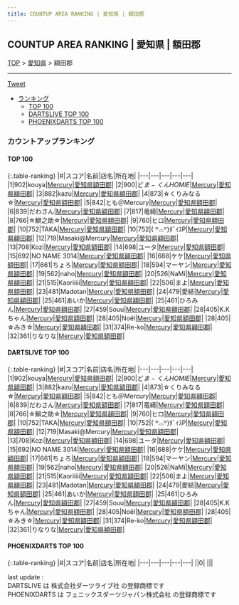 ```yaml
---
title: COUNTUP AREA RANKING | 愛知県 | 額田郡
---
```

## COUNTUP AREA RANKING | 愛知県 | 額田郡

[TOP](/darts/rank/) > [愛知県](/darts/rank/愛知県/) > 額田郡

___

<a href="https://twitter.com/share?ref_src=twsrc%5Etfw" data-text="COUNTUP AREA RANKING | 愛知県額田郡" class="twitter-share-button" data-hashtags="DARTSLIVE,PHOENIXDARTS,darts,ダーツ" data-show-count="false">Tweet</a>

* [ランキング](#カウントアップランキング)
    * [TOP 100](#top-100)
    * [DARTSLIVE TOP 100](#dartslive-top-100)
    * [PHOENIXDARTS TOP 100](#phoenixdarts-top-100)

### カウントアップランキング

#### TOP 100



{:.table-ranking}
|#|スコア|名前|店名|所在地|
|---|---|---|---|---|
|1|902|<span class="rank-name-dl">kouya</span>|<a href="https://search.dartslive.com/jp/shop/1c11f12dc3486a260d9b047a20a7ba1e">Mercury</a>|<a href="/darts/rank/愛知県/額田郡">愛知県額田郡</a>|
|2|900|<span class="rank-name-dl">ど$ま-くんHOMIE$</span>|<a href="https://search.dartslive.com/jp/shop/1c11f12dc3486a260d9b047a20a7ba1e">Mercury</a>|<a href="/darts/rank/愛知県/額田郡">愛知県額田郡</a>|
|3|882|<span class="rank-name-dl">kazu</span>|<a href="https://search.dartslive.com/jp/shop/1c11f12dc3486a260d9b047a20a7ba1e">Mercury</a>|<a href="/darts/rank/愛知県/額田郡">愛知県額田郡</a>|
|4|873|<span class="rank-name-dl">☆くりみなる☆</span>|<a href="https://search.dartslive.com/jp/shop/1c11f12dc3486a260d9b047a20a7ba1e">Mercury</a>|<a href="/darts/rank/愛知県/額田郡">愛知県額田郡</a>|
|5|842|<span class="rank-name-dl">とも＠Mercury</span>|<a href="https://search.dartslive.com/jp/shop/1c11f12dc3486a260d9b047a20a7ba1e">Mercury</a>|<a href="/darts/rank/愛知県/額田郡">愛知県額田郡</a>|
|6|839|<span class="rank-name-dl">だわさん</span>|<a href="https://search.dartslive.com/jp/shop/1c11f12dc3486a260d9b047a20a7ba1e">Mercury</a>|<a href="/darts/rank/愛知県/額田郡">愛知県額田郡</a>|
|7|817|<span class="rank-name-dl">竜綺</span>|<a href="https://search.dartslive.com/jp/shop/1c11f12dc3486a260d9b047a20a7ba1e">Mercury</a>|<a href="/darts/rank/愛知県/額田郡">愛知県額田郡</a>|
|8|766|<span class="rank-name-dl">☆鰤之助☆</span>|<a href="https://search.dartslive.com/jp/shop/1c11f12dc3486a260d9b047a20a7ba1e">Mercury</a>|<a href="/darts/rank/愛知県/額田郡">愛知県額田郡</a>|
|9|760|<span class="rank-name-dl">ヒロ</span>|<a href="https://search.dartslive.com/jp/shop/1c11f12dc3486a260d9b047a20a7ba1e">Mercury</a>|<a href="/darts/rank/愛知県/額田郡">愛知県額田郡</a>|
|10|752|<span class="rank-name-dl">TAKA</span>|<a href="https://search.dartslive.com/jp/shop/1c11f12dc3486a260d9b047a20a7ba1e">Mercury</a>|<a href="/darts/rank/愛知県/額田郡">愛知県額田郡</a>|
|10|752|<span class="rank-name-dl">‎( ꒪⌓꒪)ﾀﾞｲｽP</span>|<a href="https://search.dartslive.com/jp/shop/1c11f12dc3486a260d9b047a20a7ba1e">Mercury</a>|<a href="/darts/rank/愛知県/額田郡">愛知県額田郡</a>|
|12|719|<span class="rank-name-dl">Masaki@Mercury</span>|<a href="https://search.dartslive.com/jp/shop/1c11f12dc3486a260d9b047a20a7ba1e">Mercury</a>|<a href="/darts/rank/愛知県/額田郡">愛知県額田郡</a>|
|13|708|<span class="rank-name-dl">Kozi</span>|<a href="https://search.dartslive.com/jp/shop/1c11f12dc3486a260d9b047a20a7ba1e">Mercury</a>|<a href="/darts/rank/愛知県/額田郡">愛知県額田郡</a>|
|14|698|<span class="rank-name-dl">ユータ</span>|<a href="https://search.dartslive.com/jp/shop/1c11f12dc3486a260d9b047a20a7ba1e">Mercury</a>|<a href="/darts/rank/愛知県/額田郡">愛知県額田郡</a>|
|15|692|<span class="rank-name-dl">NO NAME 3014</span>|<a href="https://search.dartslive.com/jp/shop/1c11f12dc3486a260d9b047a20a7ba1e">Mercury</a>|<a href="/darts/rank/愛知県/額田郡">愛知県額田郡</a>|
|16|688|<span class="rank-name-dl">ケケ</span>|<a href="https://search.dartslive.com/jp/shop/1c11f12dc3486a260d9b047a20a7ba1e">Mercury</a>|<a href="/darts/rank/愛知県/額田郡">愛知県額田郡</a>|
|17|661|<span class="rank-name-dl">ちょろ</span>|<a href="https://search.dartslive.com/jp/shop/1c11f12dc3486a260d9b047a20a7ba1e">Mercury</a>|<a href="/darts/rank/愛知県/額田郡">愛知県額田郡</a>|
|18|594|<span class="rank-name-dl">マーヤン</span>|<a href="https://search.dartslive.com/jp/shop/1c11f12dc3486a260d9b047a20a7ba1e">Mercury</a>|<a href="/darts/rank/愛知県/額田郡">愛知県額田郡</a>|
|19|562|<span class="rank-name-dl">naho</span>|<a href="https://search.dartslive.com/jp/shop/1c11f12dc3486a260d9b047a20a7ba1e">Mercury</a>|<a href="/darts/rank/愛知県/額田郡">愛知県額田郡</a>|
|20|526|<span class="rank-name-dl">NaMi</span>|<a href="https://search.dartslive.com/jp/shop/1c11f12dc3486a260d9b047a20a7ba1e">Mercury</a>|<a href="/darts/rank/愛知県/額田郡">愛知県額田郡</a>|
|21|515|<span class="rank-name-dl">Kaoriiiii</span>|<a href="https://search.dartslive.com/jp/shop/1c11f12dc3486a260d9b047a20a7ba1e">Mercury</a>|<a href="/darts/rank/愛知県/額田郡">愛知県額田郡</a>|
|22|506|<span class="rank-name-dl">まよ</span>|<a href="https://search.dartslive.com/jp/shop/1c11f12dc3486a260d9b047a20a7ba1e">Mercury</a>|<a href="/darts/rank/愛知県/額田郡">愛知県額田郡</a>|
|23|481|<span class="rank-name-dl">Madotan</span>|<a href="https://search.dartslive.com/jp/shop/1c11f12dc3486a260d9b047a20a7ba1e">Mercury</a>|<a href="/darts/rank/愛知県/額田郡">愛知県額田郡</a>|
|24|479|<span class="rank-name-dl">愛結</span>|<a href="https://search.dartslive.com/jp/shop/1c11f12dc3486a260d9b047a20a7ba1e">Mercury</a>|<a href="/darts/rank/愛知県/額田郡">愛知県額田郡</a>|
|25|461|<span class="rank-name-dl">あいか</span>|<a href="https://search.dartslive.com/jp/shop/1c11f12dc3486a260d9b047a20a7ba1e">Mercury</a>|<a href="/darts/rank/愛知県/額田郡">愛知県額田郡</a>|
|25|461|<span class="rank-name-dl">ひろみん</span>|<a href="https://search.dartslive.com/jp/shop/1c11f12dc3486a260d9b047a20a7ba1e">Mercury</a>|<a href="/darts/rank/愛知県/額田郡">愛知県額田郡</a>|
|27|459|<span class="rank-name-dl">Souu</span>|<a href="https://search.dartslive.com/jp/shop/1c11f12dc3486a260d9b047a20a7ba1e">Mercury</a>|<a href="/darts/rank/愛知県/額田郡">愛知県額田郡</a>|
|28|405|<span class="rank-name-dl">K.Kちゃん</span>|<a href="https://search.dartslive.com/jp/shop/1c11f12dc3486a260d9b047a20a7ba1e">Mercury</a>|<a href="/darts/rank/愛知県/額田郡">愛知県額田郡</a>|
|28|405|<span class="rank-name-dl">Noël</span>|<a href="https://search.dartslive.com/jp/shop/1c11f12dc3486a260d9b047a20a7ba1e">Mercury</a>|<a href="/darts/rank/愛知県/額田郡">愛知県額田郡</a>|
|28|405|<span class="rank-name-dl">☆みき☆</span>|<a href="https://search.dartslive.com/jp/shop/1c11f12dc3486a260d9b047a20a7ba1e">Mercury</a>|<a href="/darts/rank/愛知県/額田郡">愛知県額田郡</a>|
|31|374|<span class="rank-name-dl">Re-ko</span>|<a href="https://search.dartslive.com/jp/shop/1c11f12dc3486a260d9b047a20a7ba1e">Mercury</a>|<a href="/darts/rank/愛知県/額田郡">愛知県額田郡</a>|
|32|361|<span class="rank-name-dl">りなりな</span>|<a href="https://search.dartslive.com/jp/shop/1c11f12dc3486a260d9b047a20a7ba1e">Mercury</a>|<a href="/darts/rank/愛知県/額田郡">愛知県額田郡</a>|


#### DARTSLIVE TOP 100



{:.table-ranking}
|#|スコア|名前|店名|所在地|
|---|---|---|---|---|
|1|902|<span class="rank-name-dl">kouya</span>|<a href="https://search.dartslive.com/jp/shop/1c11f12dc3486a260d9b047a20a7ba1e">Mercury</a>|<a href="/darts/rank/愛知県/額田郡">愛知県額田郡</a>|
|2|900|<span class="rank-name-dl">ど$ま-くんHOMIE$</span>|<a href="https://search.dartslive.com/jp/shop/1c11f12dc3486a260d9b047a20a7ba1e">Mercury</a>|<a href="/darts/rank/愛知県/額田郡">愛知県額田郡</a>|
|3|882|<span class="rank-name-dl">kazu</span>|<a href="https://search.dartslive.com/jp/shop/1c11f12dc3486a260d9b047a20a7ba1e">Mercury</a>|<a href="/darts/rank/愛知県/額田郡">愛知県額田郡</a>|
|4|873|<span class="rank-name-dl">☆くりみなる☆</span>|<a href="https://search.dartslive.com/jp/shop/1c11f12dc3486a260d9b047a20a7ba1e">Mercury</a>|<a href="/darts/rank/愛知県/額田郡">愛知県額田郡</a>|
|5|842|<span class="rank-name-dl">とも＠Mercury</span>|<a href="https://search.dartslive.com/jp/shop/1c11f12dc3486a260d9b047a20a7ba1e">Mercury</a>|<a href="/darts/rank/愛知県/額田郡">愛知県額田郡</a>|
|6|839|<span class="rank-name-dl">だわさん</span>|<a href="https://search.dartslive.com/jp/shop/1c11f12dc3486a260d9b047a20a7ba1e">Mercury</a>|<a href="/darts/rank/愛知県/額田郡">愛知県額田郡</a>|
|7|817|<span class="rank-name-dl">竜綺</span>|<a href="https://search.dartslive.com/jp/shop/1c11f12dc3486a260d9b047a20a7ba1e">Mercury</a>|<a href="/darts/rank/愛知県/額田郡">愛知県額田郡</a>|
|8|766|<span class="rank-name-dl">☆鰤之助☆</span>|<a href="https://search.dartslive.com/jp/shop/1c11f12dc3486a260d9b047a20a7ba1e">Mercury</a>|<a href="/darts/rank/愛知県/額田郡">愛知県額田郡</a>|
|9|760|<span class="rank-name-dl">ヒロ</span>|<a href="https://search.dartslive.com/jp/shop/1c11f12dc3486a260d9b047a20a7ba1e">Mercury</a>|<a href="/darts/rank/愛知県/額田郡">愛知県額田郡</a>|
|10|752|<span class="rank-name-dl">TAKA</span>|<a href="https://search.dartslive.com/jp/shop/1c11f12dc3486a260d9b047a20a7ba1e">Mercury</a>|<a href="/darts/rank/愛知県/額田郡">愛知県額田郡</a>|
|10|752|<span class="rank-name-dl">‎( ꒪⌓꒪)ﾀﾞｲｽP</span>|<a href="https://search.dartslive.com/jp/shop/1c11f12dc3486a260d9b047a20a7ba1e">Mercury</a>|<a href="/darts/rank/愛知県/額田郡">愛知県額田郡</a>|
|12|719|<span class="rank-name-dl">Masaki@Mercury</span>|<a href="https://search.dartslive.com/jp/shop/1c11f12dc3486a260d9b047a20a7ba1e">Mercury</a>|<a href="/darts/rank/愛知県/額田郡">愛知県額田郡</a>|
|13|708|<span class="rank-name-dl">Kozi</span>|<a href="https://search.dartslive.com/jp/shop/1c11f12dc3486a260d9b047a20a7ba1e">Mercury</a>|<a href="/darts/rank/愛知県/額田郡">愛知県額田郡</a>|
|14|698|<span class="rank-name-dl">ユータ</span>|<a href="https://search.dartslive.com/jp/shop/1c11f12dc3486a260d9b047a20a7ba1e">Mercury</a>|<a href="/darts/rank/愛知県/額田郡">愛知県額田郡</a>|
|15|692|<span class="rank-name-dl">NO NAME 3014</span>|<a href="https://search.dartslive.com/jp/shop/1c11f12dc3486a260d9b047a20a7ba1e">Mercury</a>|<a href="/darts/rank/愛知県/額田郡">愛知県額田郡</a>|
|16|688|<span class="rank-name-dl">ケケ</span>|<a href="https://search.dartslive.com/jp/shop/1c11f12dc3486a260d9b047a20a7ba1e">Mercury</a>|<a href="/darts/rank/愛知県/額田郡">愛知県額田郡</a>|
|17|661|<span class="rank-name-dl">ちょろ</span>|<a href="https://search.dartslive.com/jp/shop/1c11f12dc3486a260d9b047a20a7ba1e">Mercury</a>|<a href="/darts/rank/愛知県/額田郡">愛知県額田郡</a>|
|18|594|<span class="rank-name-dl">マーヤン</span>|<a href="https://search.dartslive.com/jp/shop/1c11f12dc3486a260d9b047a20a7ba1e">Mercury</a>|<a href="/darts/rank/愛知県/額田郡">愛知県額田郡</a>|
|19|562|<span class="rank-name-dl">naho</span>|<a href="https://search.dartslive.com/jp/shop/1c11f12dc3486a260d9b047a20a7ba1e">Mercury</a>|<a href="/darts/rank/愛知県/額田郡">愛知県額田郡</a>|
|20|526|<span class="rank-name-dl">NaMi</span>|<a href="https://search.dartslive.com/jp/shop/1c11f12dc3486a260d9b047a20a7ba1e">Mercury</a>|<a href="/darts/rank/愛知県/額田郡">愛知県額田郡</a>|
|21|515|<span class="rank-name-dl">Kaoriiiii</span>|<a href="https://search.dartslive.com/jp/shop/1c11f12dc3486a260d9b047a20a7ba1e">Mercury</a>|<a href="/darts/rank/愛知県/額田郡">愛知県額田郡</a>|
|22|506|<span class="rank-name-dl">まよ</span>|<a href="https://search.dartslive.com/jp/shop/1c11f12dc3486a260d9b047a20a7ba1e">Mercury</a>|<a href="/darts/rank/愛知県/額田郡">愛知県額田郡</a>|
|23|481|<span class="rank-name-dl">Madotan</span>|<a href="https://search.dartslive.com/jp/shop/1c11f12dc3486a260d9b047a20a7ba1e">Mercury</a>|<a href="/darts/rank/愛知県/額田郡">愛知県額田郡</a>|
|24|479|<span class="rank-name-dl">愛結</span>|<a href="https://search.dartslive.com/jp/shop/1c11f12dc3486a260d9b047a20a7ba1e">Mercury</a>|<a href="/darts/rank/愛知県/額田郡">愛知県額田郡</a>|
|25|461|<span class="rank-name-dl">あいか</span>|<a href="https://search.dartslive.com/jp/shop/1c11f12dc3486a260d9b047a20a7ba1e">Mercury</a>|<a href="/darts/rank/愛知県/額田郡">愛知県額田郡</a>|
|25|461|<span class="rank-name-dl">ひろみん</span>|<a href="https://search.dartslive.com/jp/shop/1c11f12dc3486a260d9b047a20a7ba1e">Mercury</a>|<a href="/darts/rank/愛知県/額田郡">愛知県額田郡</a>|
|27|459|<span class="rank-name-dl">Souu</span>|<a href="https://search.dartslive.com/jp/shop/1c11f12dc3486a260d9b047a20a7ba1e">Mercury</a>|<a href="/darts/rank/愛知県/額田郡">愛知県額田郡</a>|
|28|405|<span class="rank-name-dl">K.Kちゃん</span>|<a href="https://search.dartslive.com/jp/shop/1c11f12dc3486a260d9b047a20a7ba1e">Mercury</a>|<a href="/darts/rank/愛知県/額田郡">愛知県額田郡</a>|
|28|405|<span class="rank-name-dl">Noël</span>|<a href="https://search.dartslive.com/jp/shop/1c11f12dc3486a260d9b047a20a7ba1e">Mercury</a>|<a href="/darts/rank/愛知県/額田郡">愛知県額田郡</a>|
|28|405|<span class="rank-name-dl">☆みき☆</span>|<a href="https://search.dartslive.com/jp/shop/1c11f12dc3486a260d9b047a20a7ba1e">Mercury</a>|<a href="/darts/rank/愛知県/額田郡">愛知県額田郡</a>|
|31|374|<span class="rank-name-dl">Re-ko</span>|<a href="https://search.dartslive.com/jp/shop/1c11f12dc3486a260d9b047a20a7ba1e">Mercury</a>|<a href="/darts/rank/愛知県/額田郡">愛知県額田郡</a>|
|32|361|<span class="rank-name-dl">りなりな</span>|<a href="https://search.dartslive.com/jp/shop/1c11f12dc3486a260d9b047a20a7ba1e">Mercury</a>|<a href="/darts/rank/愛知県/額田郡">愛知県額田郡</a>|


#### PHOENIXDARTS TOP 100



{:.table-ranking}
|#|スコア|名前|店名|所在地|
|---|---|---|---|---|
||0|<span class="rank-name-dl"> </span>|<a href=""></a>|<a href="/darts/rank//"></a>|


<div class="footer border-top border-gray-light mt-5 pt-3 text-right text-gray">
    last update : <span style="font-weight: italic" id="foot_last_modified"></span><br />
    DARTSLIVE は 株式会社ダーツライブ社 の登録商標です<br />
    PHOENIXDARTS は フェニックスダーツジャパン株式会社 の登録商標です<br />
</div>

<script src="https://cdnjs.cloudflare.com/ajax/libs/jquery.tablesorter/2.31.3/js/jquery.tablesorter.min.js" integrity="sha512-qzgd5cYSZcosqpzpn7zF2ZId8f/8CHmFKZ8j7mU4OUXTNRd5g+ZHBPsgKEwoqxCtdQvExE5LprwwPAgoicguNg==" crossorigin="anonymous" referrerpolicy="no-referrer"></script>
<link rel="stylesheet" href="https://cdnjs.cloudflare.com/ajax/libs/jquery.tablesorter/2.31.3/css/theme.default.min.css" integrity="sha512-wghhOJkjQX0Lh3NSWvNKeZ0ZpNn+SPVXX1Qyc9OCaogADktxrBiBdKGDoqVUOyhStvMBmJQ8ZdMHiR3wuEq8+w==" crossorigin="anonymous" referrerpolicy="no-referrer" />
<script>
$(function() {
    $(".table-ranking").tablesorter({sortList:[[0, 0]]});
    $("#foot_last_modified").text(formatDate(new Date(document.lastModified), 'yyyy-MM-dd HH:mm:ss'));
});
</script>

<script async src="https://platform.twitter.com/widgets.js" charset="utf-8"></script>